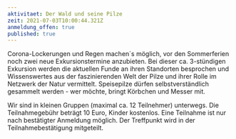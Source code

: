 ```yaml
---
aktivitaet: Der Wald und seine Pilze
zeit: 2021-07-03T10:00:44.321Z
anmeldung_offen: true
published: true
---
```

Corona-Lockerungen und Regen machen´s möglich, vor den Sommerferien noch zwei neue Exkursionstermine anzubieten. Bei dieser ca. 3-stündigen Exkursion werden die aktuellen Funde an ihren Standorten besprochen und Wissenswertes aus der faszinierenden Welt der Pilze und ihrer Rolle im Netzwerk der Natur vermittelt. Speisepilze dürfen selbstverständlich gesammelt werden - wer möchte, bringt Körbchen und Messer mit.

Wir sind in kleinen Gruppen (maximal ca. 12 Teilnehmer) unterwegs. Die Teilnahmegebühr beträgt 10 Euro, Kinder kostenlos. Eine Teilnahme ist nur nach bestätigter Anmeldung möglich. Der Treffpunkt wird in der Teilnahmebestätigung mitgeteilt.
